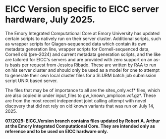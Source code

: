 # EICC Version specific to EICC server hardware, July 2025.

The Emory Integrated Computational Core at Emory University has updated certain scripts to natively run on their server cluster. Additional scripts, such as wrapper scripts for Qiagen-sequenced data which contain its own metadata generation line, wrapper scripts for Cornell-sequenced data, Cornell old (pre-2024) and current metadata generation scripts, and the like are tailored for EICC's servers and are provided with zero support on an as-is basis per request from Jessica Ribado. These are written by RAA to run on his server cluster and should only be used as a model for one to attempt to generate their own local cluster files for a SLURM batch job submission script UNIX based server. 

The files that may be of importance to all are the sites_only.vcf* files, which are also copied in under input_files to gw_known_amplicon.vcf.gz*. These are from the most recent independent joint calling attempt with novel discovery that did not rely on old known variants that was run on July 14, 2025.

**07/2025: EICC_Version branch contains files updated by Robert A. Arthur at the Emory Integrated Computational Core. They are intended only as reference and to be used on EICC hardware only.**

